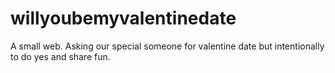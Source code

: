 # willyoubemyvalentinedate
A small web. Asking our special someone for valentine date but intentionally to do yes and share fun.
